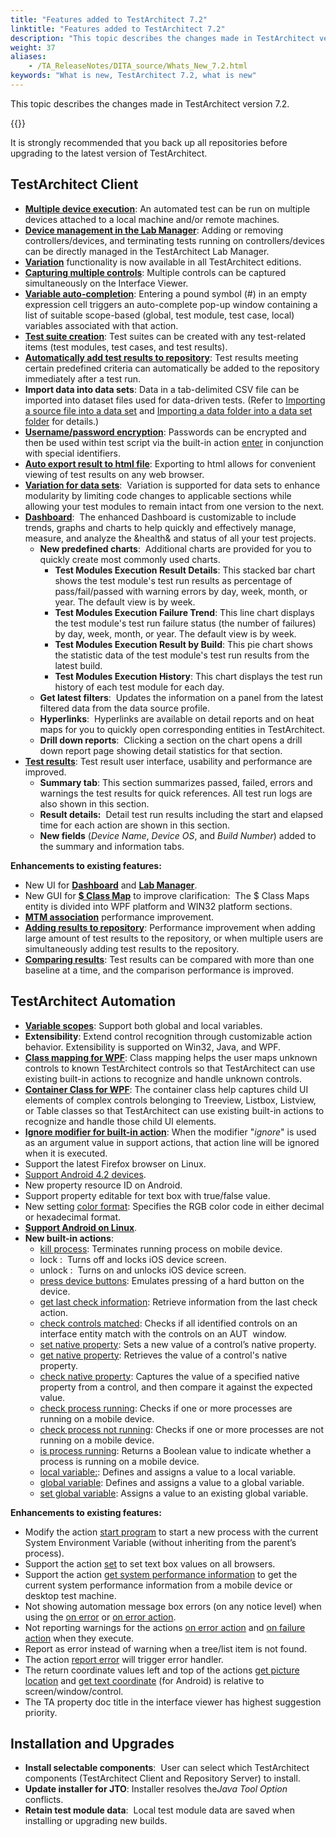 ```yaml
--- 
title: "Features added to TestArchitect 7.2"
linktitle: "Features added to TestArchitect 7.2"
description: "This topic describes the changes made in TestArchitect version 7.2."
weight: 37
aliases: 
    - /TA_ReleaseNotes/DITA_source/Whats_New_7.2.html
keywords: "What is new, TestArchitect 7.2, what is new"
---
```


This topic describes the changes made in TestArchitect version 7.2.

{{<caution>}}

It is strongly recommended that you back up all repositories before upgrading to the latest version of TestArchitect.

## TestArchitect Client

-   [**Multiple device execution**](/user-guide/test-execution/methods-of-test-execution/multiple-device-execution/): An automated test can be run on multiple devices attached to a local machine and/or remote machines.
-   [**Device management in the Lab Manager**](/user-guide/lab-manager/managing-automation-lab/device-status): Adding or removing controllers/devices, and terminating tests running on controllers/devices can be directly managed in the TestArchitect Lab Manager.
-   [**Variation**](/administration-guide/license-server/managing-licenses/testarchitect-editions) functionality is now available in all TestArchitect editions.
-   [**Capturing multiple controls**](/user-guide/interface-definitions/the-interface-viewer/): Multiple controls can be captured simultaneously on the Interface Viewer.
-   [**Variable auto-completion**](/automation-guide/action-based-testing-language/the-test-language/variables/): Entering a pound symbol \(\#\) in an empty expression cell triggers an auto-complete pop-up window containing a list of suitable scope-based \(global, test module, test case, local\) variables associated with that action.
-   [**Test suite creation**](/user-guide/projects-and-project-items/project-items/test-suites/): Test suites can be created with any test-related items \(test modules, test cases, and test results\).
-   [**Automatically add test results to repository**](/user-guide/working-with-test-results/adding-test-results-to-the-repository/adding-test-results-automatically): Test results meeting certain predefined criteria can automatically be added to the repository immediately after a test run.
-   **Import data into data sets**: Data in a tab-delimited CSV file can be imported into dataset files used for data-driven tests. \(Refer to [Importing a source file into a data set](/user-guide/projects-and-project-items/project-items/data-sets/importing-a-source-file-into-a-data-set) and [Importing a data folder into a data set folder](/user-guide/projects-and-project-items/project-items/data-sets/importing-a-data-folder-into-a-data-set-folder) for details.\)
-   [**Username/password encryption**](/administration-guide/users-and-passwords/managing-aut-passwords/): Passwords can be encrypted and then be used within test script via the built-in action [enter](/automation-guide/action-based-testing-language/built-in-actions/user-interface-actions/control-element/enter) in conjunction with special identifiers.
-   [**Auto export result to html file**](/user-guide/working-with-test-results/exporting-test-results/exporting-local-test-results-to-an-html-file): Exporting to html allows for convenient viewing of test results on any web browser.
-   [**Variation for data sets**](/user-guide/variations/):  Variation is supported for data sets to enhance modularity by limiting code changes to applicable sections while allowing your test modules to remain intact from one version to the next.
-   [**Dashboard**](/user-guide/reporting-and-dashboard/dashboard/introduction):  The enhanced Dashboard is customizable to include trends, graphs and charts to help quickly and effectively manage, measure, and analyze the &health& and status of all your test projects.
    -   **New predefined charts**:  Additional charts are provided for you to quickly create most commonly used charts.
        -   **Test Modules Execution Result Details**: This stacked bar chart shows the test module's test run results as percentage of pass/fail/passed with warning errors by day, week, month, or year. The default view is by week.
        -   **Test Modules Execution Failure Trend**: This line chart displays the test module's test run failure status \(the number of failures\) by day, week, month, or year. The default view is by week.
        -   **Test Modules Execution Result by Build**: This pie chart shows the statistic data of the test module's test run results from the latest build.
        -   **Test Modules Execution History**: This chart displays the test run history of each test module for each day.
    -   **Get latest filters**:  Updates the information on a panel from the latest filtered data from the data source profile.
    -   **Hyperlinks**:  Hyperlinks are available on detail reports and on heat maps for you to quickly open corresponding entities in TestArchitect.
    -   **Drill down reports**:  Clicking a section on the chart opens a drill down report page showing detail statistics for that section.
-   [**Test results**](/user-guide/working-with-test-results/): Test result user interface, usability and performance are improved.
    -   **Summary tab**: This section summarizes passed, failed, errors and warnings the test results for quick references. All test run logs are also shown in this section.
    -   **Result details:**  Detail test run results including the start and elapsed time for each action are shown in this section.
    -   **New fields** \(*Device Name*, *Device OS*, and *Build Number*\) added to the summary and information tabs.

**Enhancements to existing features:**

-   New UI for [**Dashboard**](/user-guide/reporting-and-dashboard/dashboard/introduction) and [**Lab Manager**](/user-guide/lab-manager/).
-   New GUI for [**$ Class Map**](/user-guide/interface-definitions/class-mapping/class-maps-entity) to improve clarification:  The $ Class Maps entity is divided into WPF platform and WIN32 platform sections.
-   [**MTM association**](/user-guide/integration-with-third-party-tools/tfs-integration/on-premises-tfs-environment-configuration/running-tests-under-on-premises-tfs/associating-ta-and-tfs-test-cases) performance improvement.
-   [**Adding results to repository**](/user-guide/working-with-test-results/adding-test-results-to-the-repository/): Performance improvement when adding large amount of test results to the repository, or when multiple users are simultaneously adding test results to the repository.
-   [**Comparing results**](/user-guide/working-with-test-results/comparing-test-results/): Test results can be compared with more than one baseline at a time, and the comparison performance is improved.

## TestArchitect Automation

-   [**Variable scopes**](/automation-guide/action-based-testing-language/the-test-language/variables/): Support both global and local variables.
-   **Extensibility**: Extend control recognition through customizable action behavior. Extensibility is supported on Win32, Java, and WPF.
-   [**Class mapping for WPF**](/user-guide/interface-definitions/class-mapping/): Class mapping helps the user maps unknown controls to known TestArchitect controls so that TestArchitect can use existing built-in actions to recognize and handle unknown controls.
-   [**Container Class for WPF**](/user-guide/interface-definitions/container-classes/): The container class help captures child UI elements of complex controls belonging to Treeview, Listbox, Listview, or Table classes so that TestArchitect can use existing built-in actions to recognize and handle those child UI elements.
-   [**Ignore modifier for built-in action**](/automation-guide/action-based-testing-language/the-test-language/ignoring-actions): When the modifier "*ignore*" is used as an argument value in support actions, that action line will be ignored when it is executed.
-   Support the latest Firefox browser on Linux.
-   [Support Android 4.2 devices](/automation-guide/application-testing/mobile-testing/testing-mobile-applications/android-automation/).
-   New property resource ID on Android.
-   Support property editable for text box with true/false value.
-   New setting [color format](/automation-guide/action-based-testing-language/built-in-settings/other-settings/color-format): Specifies the RGB color code in either decimal or hexadecimal format.
-   [**Support Android on Linux**](/automation-guide/application-testing/mobile-testing/testing-mobile-applications/android-automation/).
-   **New built-in actions**:
    -   [kill process](/automation-guide/action-based-testing-language/built-in-actions/system-actions/device/kill-process): Terminates running process on mobile device.
    -   lock :  Turns off and locks iOS device screen.
    -   unlock :  Turns on and unlocks iOS device screen.
    -   [press device buttons](/automation-guide/action-based-testing-language/built-in-actions/system-actions/device/press-device-buttons): Emulates pressing of a hard button on the device.
    -   [get last check information](/automation-guide/action-based-testing-language/built-in-actions/test-support-actions/reporting-and-formatting/get-last-check-information): Retrieve information from the last check action.
    -   [check controls matched](/automation-guide/action-based-testing-language/built-in-actions/user-interface-actions/window/check-controls-matched): Checks if all identified controls on an interface entity match with the controls on an AUT  window.
    -   [set native property](/automation-guide/action-based-testing-language/built-in-actions/user-interface-actions/control-element/set-native-property): Sets a new value of a control’s native property.
    -   [get native property](/automation-guide/action-based-testing-language/built-in-actions/user-interface-actions/control-element/get-native-property): Retrieves the value of a control's native property.
    -   [check native property](/automation-guide/action-based-testing-language/built-in-actions/user-interface-actions/control-element/check-native-property): Captures the value of a specified native property from a control, and then compare it against the expected value.
    -   [check process running](/automation-guide/action-based-testing-language/built-in-actions/system-actions/operating-system/check-process-running): Checks if one or more processes are running on a mobile device.
    -   [check process not running](/automation-guide/action-based-testing-language/built-in-actions/system-actions/operating-system/check-process-not-running): Checks if one or more processes are not running on a mobile device.
    -   [is process running](/automation-guide/action-based-testing-language/built-in-actions/system-actions/operating-system/is-process-running): Returns a Boolean value to indicate whether a process is running on a mobile device.
    -   [local variable:](/automation-guide/action-based-testing-language/built-in-actions/test-support-actions/value-handling/local-variable): Defines and assigns a value to a local variable.
    -   [global variable](/automation-guide/action-based-testing-language/built-in-actions/test-support-actions/value-handling/global-variable): Defines and assigns a value to a global variable.
    -   [set global variable](/automation-guide/action-based-testing-language/built-in-actions/test-support-actions/value-handling/set-global-variable): Assigns a value to an existing global variable.

**Enhancements to existing features:**

-   Modify the action [start program](/automation-guide/action-based-testing-language/built-in-actions/system-actions/command-line/start-program) to start a new process with the current System Environment Variable \(without inheriting from the parent’s process\).
-   Support the action [set](/automation-guide/action-based-testing-language/built-in-actions/user-interface-actions/control-element/set) to set text box values on all browsers.
-   Support the action [get system performance information](/automation-guide/action-based-testing-language/built-in-actions/system-actions/operating-system/get-system-performance-information) to get the current system performance information from a mobile device or desktop test machine.
-   Not showing automation message box errors \(on any notice level\) when using the [on error](/automation-guide/action-based-testing-language/built-in-actions/test-support-actions/error-handling/on-error) or [on error action](/automation-guide/action-based-testing-language/built-in-actions/test-support-actions/error-handling/on-error-action).
-   Not reporting warnings for the actions [on error action](/automation-guide/action-based-testing-language/built-in-actions/test-support-actions/error-handling/on-error-action) and [on failure action](/automation-guide/action-based-testing-language/built-in-actions/test-support-actions/error-handling/on-failure-action) when they execute.
-   Report as error instead of warning when a tree/list item is not found.
-   The action [report error](/automation-guide/action-based-testing-language/built-in-actions/test-support-actions/reporting-and-formatting/report-error) will trigger error handler.
-   The return coordinate values left and top of the actions [get picture location](/automation-guide/action-based-testing-language/built-in-actions/user-interface-actions/picture-handling/get-picture-location) and [get text coordinate](/automation-guide/action-based-testing-language/built-in-actions/user-interface-actions/optical-character-recognition/get-text-coordinates) \(for Android\) is relative to screen/window/control.
-   The TA property doc title in the interface viewer has highest suggestion priority.

## Installation and Upgrades

-   **Install selectable components**:  User can select which TestArchitect components \(TestArchitect Client and Repository Server\) to install.
-   **Update installer for JTO**: Installer resolves the*Java Tool Option* conflicts.
-   **Retain test module data**:  Local test module data are saved when installing or upgrading new builds.




